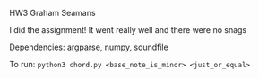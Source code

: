 HW3 Graham Seamans

I did the assignment! It went really well and there were no snags

Dependencies: argparse, numpy, soundfile

To run: `python3 chord.py <base_note_is_minor> <just_or_equal>`
